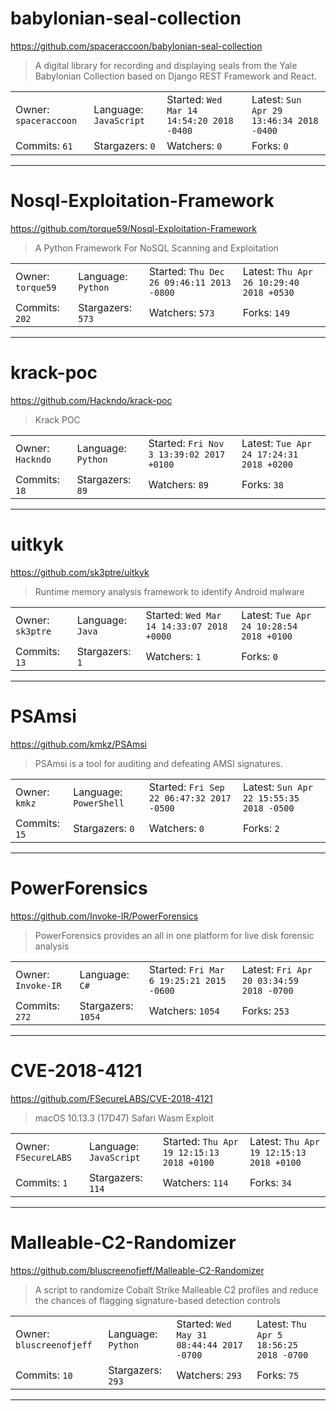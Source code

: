 # babylonian-seal-collection

https://github.com/spaceraccoon/babylonian-seal-collection
<blockquote>
A digital library for recording and displaying seals from the Yale Babylonian Collection based on Django REST Framework and React.
</blockquote>

<table>
<tr><td>Owner: <code>spaceraccoon</code></td>
    <td>Language: <code>JavaScript</code></td>
    <td>Started: <code>Wed Mar 14 14:54:20 2018 -0400</code></td>
    <td>Latest: <code>Sun Apr 29 13:46:34 2018 -0400</code></td></tr>
<tr><td>Commits: <code>61</code></td>
    <td>Stargazers: <code>0</code></td>
    <td>Watchers: <code>0</code></td>
    <td>Forks: <code>0</code></td></tr>
</table>

---

# Nosql-Exploitation-Framework

https://github.com/torque59/Nosql-Exploitation-Framework
<blockquote>
A Python Framework For NoSQL Scanning and Exploitation 
</blockquote>

<table>
<tr><td>Owner: <code>torque59</code></td>
    <td>Language: <code>Python</code></td>
    <td>Started: <code>Thu Dec 26 09:46:11 2013 -0800</code></td>
    <td>Latest: <code>Thu Apr 26 10:29:40 2018 +0530</code></td></tr>
<tr><td>Commits: <code>202</code></td>
    <td>Stargazers: <code>573</code></td>
    <td>Watchers: <code>573</code></td>
    <td>Forks: <code>149</code></td></tr>
</table>

---

# krack-poc

https://github.com/Hackndo/krack-poc
<blockquote>
Krack POC
</blockquote>

<table>
<tr><td>Owner: <code>Hackndo</code></td>
    <td>Language: <code>Python</code></td>
    <td>Started: <code>Fri Nov 3 13:39:02 2017 +0100</code></td>
    <td>Latest: <code>Tue Apr 24 17:24:31 2018 +0200</code></td></tr>
<tr><td>Commits: <code>18</code></td>
    <td>Stargazers: <code>89</code></td>
    <td>Watchers: <code>89</code></td>
    <td>Forks: <code>38</code></td></tr>
</table>

---

# uitkyk

https://github.com/sk3ptre/uitkyk
<blockquote>
Runtime memory analysis framework to identify Android malware
</blockquote>

<table>
<tr><td>Owner: <code>sk3ptre</code></td>
    <td>Language: <code>Java</code></td>
    <td>Started: <code>Wed Mar 14 14:33:07 2018 +0000</code></td>
    <td>Latest: <code>Tue Apr 24 10:28:54 2018 +0100</code></td></tr>
<tr><td>Commits: <code>13</code></td>
    <td>Stargazers: <code>1</code></td>
    <td>Watchers: <code>1</code></td>
    <td>Forks: <code>0</code></td></tr>
</table>

---

# PSAmsi

https://github.com/kmkz/PSAmsi
<blockquote>
PSAmsi is a tool for auditing and defeating AMSI signatures.
</blockquote>

<table>
<tr><td>Owner: <code>kmkz</code></td>
    <td>Language: <code>PowerShell</code></td>
    <td>Started: <code>Fri Sep 22 06:47:32 2017 -0500</code></td>
    <td>Latest: <code>Sun Apr 22 15:55:35 2018 -0500</code></td></tr>
<tr><td>Commits: <code>15</code></td>
    <td>Stargazers: <code>0</code></td>
    <td>Watchers: <code>0</code></td>
    <td>Forks: <code>2</code></td></tr>
</table>

---

# PowerForensics

https://github.com/Invoke-IR/PowerForensics
<blockquote>
PowerForensics provides an all in one platform for live disk forensic analysis
</blockquote>

<table>
<tr><td>Owner: <code>Invoke-IR</code></td>
    <td>Language: <code>C#</code></td>
    <td>Started: <code>Fri Mar 6 19:25:21 2015 -0600</code></td>
    <td>Latest: <code>Fri Apr 20 03:34:59 2018 -0700</code></td></tr>
<tr><td>Commits: <code>272</code></td>
    <td>Stargazers: <code>1054</code></td>
    <td>Watchers: <code>1054</code></td>
    <td>Forks: <code>253</code></td></tr>
</table>

---

# CVE-2018-4121

https://github.com/FSecureLABS/CVE-2018-4121
<blockquote>
macOS 10.13.3 (17D47) Safari Wasm Exploit 
</blockquote>

<table>
<tr><td>Owner: <code>FSecureLABS</code></td>
    <td>Language: <code>JavaScript</code></td>
    <td>Started: <code>Thu Apr 19 12:15:13 2018 +0100</code></td>
    <td>Latest: <code>Thu Apr 19 12:15:13 2018 +0100</code></td></tr>
<tr><td>Commits: <code>1</code></td>
    <td>Stargazers: <code>114</code></td>
    <td>Watchers: <code>114</code></td>
    <td>Forks: <code>34</code></td></tr>
</table>

---

# Malleable-C2-Randomizer

https://github.com/bluscreenofjeff/Malleable-C2-Randomizer
<blockquote>
A script to randomize Cobalt Strike Malleable C2 profiles and reduce the chances of flagging signature-based detection controls
</blockquote>

<table>
<tr><td>Owner: <code>bluscreenofjeff</code></td>
    <td>Language: <code>Python</code></td>
    <td>Started: <code>Wed May 31 08:44:44 2017 -0700</code></td>
    <td>Latest: <code>Thu Apr 5 18:56:25 2018 -0700</code></td></tr>
<tr><td>Commits: <code>10</code></td>
    <td>Stargazers: <code>293</code></td>
    <td>Watchers: <code>293</code></td>
    <td>Forks: <code>75</code></td></tr>
</table>

---

